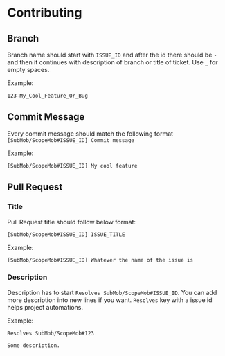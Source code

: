 # Contributing

## Branch

Branch name should start with `ISSUE_ID` and after the id there should be `-` and then it continues with description of branch or title of ticket. Use `_` for empty spaces.

Example:

```
123-My_Cool_Feature_Or_Bug
```

## Commit Message

Every commit message should match the following format `[SubMob/ScopeMob#ISSUE_ID] Commit message`

Example:

```
[SubMob/ScopeMob#ISSUE_ID] My cool feature
```

## Pull Request

### Title

Pull Request title should follow below format:

```
[SubMob/ScopeMob#ISSUE_ID] ISSUE_TITLE
```

Example:

```
[SubMob/ScopeMob#ISSUE_ID] Whatever the name of the issue is
```

### Description

Description has to start `Resolves SubMob/ScopeMob#ISSUE_ID`. You can add more description into new lines if you want. `Resolves` key with a issue id helps project automations.

Example:

```
Resolves SubMob/ScopeMob#123

Some description.
```
